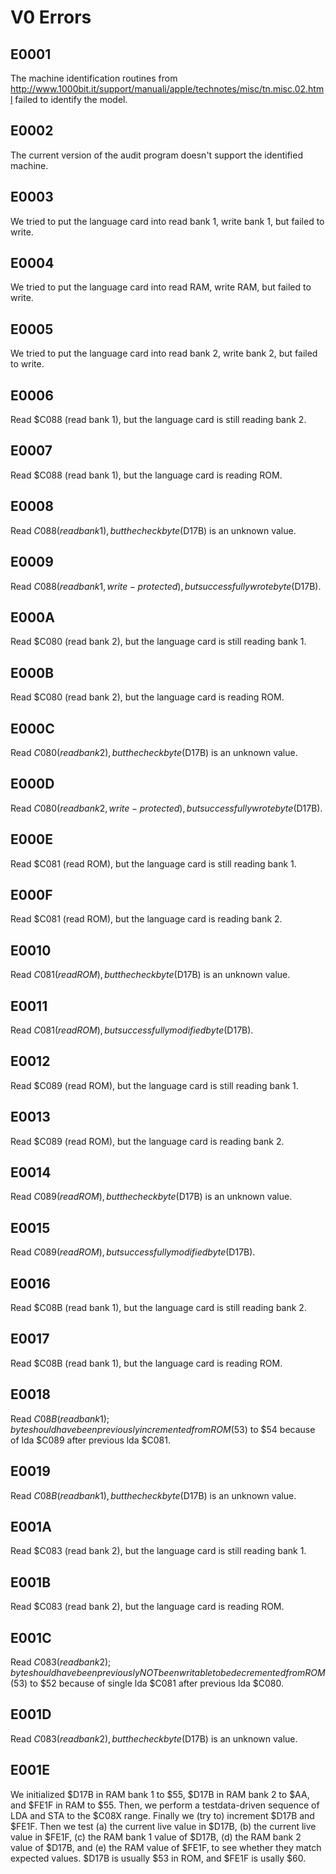 # V0 Errors

## E0001

The machine identification routines from http://www.1000bit.it/support/manuali/apple/technotes/misc/tn.misc.02.html failed to identify the model.

## E0002

The current version of the audit program doesn't support the identified machine.

## E0003

We tried to put the language card into read bank 1, write bank 1, but failed to write.

## E0004

We tried to put the language card into read RAM, write RAM, but failed to write.

## E0005

We tried to put the language card into read bank 2, write bank 2, but failed to write.

## E0006

Read $C088 (read bank 1), but the language card is still reading bank 2.

## E0007

Read $C088 (read bank 1), but the language card is reading ROM.

## E0008

Read $C088 (read bank 1), but the check byte ($D17B) is an unknown value.

## E0009

Read $C088 (read bank 1, write-protected), but successfully wrote byte ($D17B).

## E000A

Read $C080 (read bank 2), but the language card is still reading bank 1.

## E000B

Read $C080 (read bank 2), but the language card is reading ROM.

## E000C

Read $C080 (read bank 2), but the check byte ($D17B) is an unknown value.

## E000D

Read $C080 (read bank 2, write-protected), but successfully wrote byte ($D17B).

## E000E

Read $C081 (read ROM), but the language card is still reading bank 1.

## E000F

Read $C081 (read ROM), but the language card is reading bank 2.

## E0010

Read $C081 (read ROM), but the check byte ($D17B) is an unknown value.

## E0011

Read $C081 (read ROM), but successfully modified byte ($D17B).

## E0012

Read $C089 (read ROM), but the language card is still reading bank 1.

## E0013

Read $C089 (read ROM), but the language card is reading bank 2.

## E0014

Read $C089 (read ROM), but the check byte ($D17B) is an unknown value.

## E0015

Read $C089 (read ROM), but successfully modified byte ($D17B).

## E0016

Read $C08B (read bank 1), but the language card is still reading bank 2.

## E0017

Read $C08B (read bank 1), but the language card is reading ROM.

## E0018

Read $C08B (read bank 1); byte should have been previously incremented from ROM ($53) to $54 because of lda $C089 after previous lda $C081.

## E0019

Read $C08B (read bank 1), but the check byte ($D17B) is an unknown value.

## E001A

Read $C083 (read bank 2), but the language card is still reading bank 1.

## E001B

Read $C083 (read bank 2), but the language card is reading ROM.

## E001C

Read $C083 (read bank 2); byte should have been previously NOT been writable to be decremented from ROM ($53) to $52 because of single lda $C081 after previous lda $C080.

## E001D

Read $C083 (read bank 2), but the check byte ($D17B) is an unknown value.

## E001E

We initialized $D17B in RAM bank 1 to $55, $D17B in RAM bank 2 to $AA, and $FE1F in RAM to $55. Then, we perform a testdata-driven sequence of LDA and STA to the $C08X range. Finally we (try to) increment $D17B and $FE1F. Then we test (a) the current live value in $D17B, (b) the current live value in $FE1F, (c) the RAM bank 1 value of $D17B, (d) the RAM bank 2 value of $D17B, and (e) the RAM value of $FE1F, to see whether they match expected values. $D17B is usually $53 in ROM, and $FE1F is usally $60.
